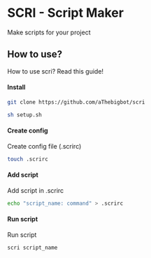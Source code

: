 # SCRI - Script Maker

Make scripts for your project

## How to use?

How to use scri? Read this guide!

#### Install

```bash
git clone https://github.com/aThebigbot/scri
```

```bash
sh setup.sh
```

#### Create config

Create config file (.scrirc)

```bash
touch .scrirc
```

#### Add script

Add script in .scrirc

```bash
echo "script_name: command" > .scrirc
```

#### Run script

Run script

```bash
scri script_name
```